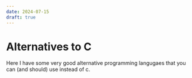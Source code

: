 ```yaml
---
date: 2024-07-15
draft: true
---
```


# Alternatives to C

Here I have some very good alternative programming langugaes that you can
(and should) use instead of c.
